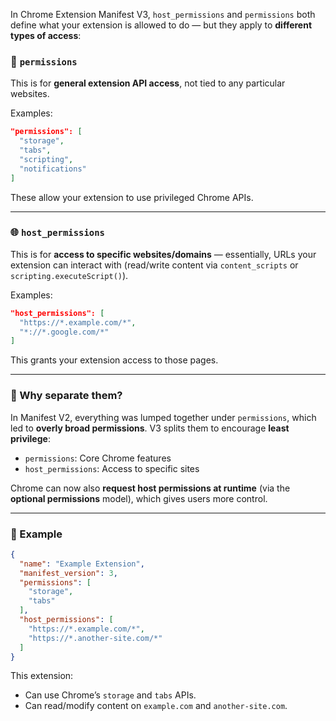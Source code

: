 In Chrome Extension Manifest V3, `host_permissions` and `permissions` both define what your extension is allowed to do — but they apply to **different types of access**:

### 🔐 `permissions`

This is for **general extension API access**, not tied to any particular websites.

Examples:

```json
"permissions": [
  "storage",
  "tabs",
  "scripting",
  "notifications"
]
```

These allow your extension to use privileged Chrome APIs.

---

### 🌐 `host_permissions`

This is for **access to specific websites/domains** — essentially, URLs your extension can interact with (read/write content via `content_scripts` or `scripting.executeScript()`).

Examples:

```json
"host_permissions": [
  "https://*.example.com/*",
  "*://*.google.com/*"
]
```

This grants your extension access to those pages.

---

### 🔑 Why separate them?

In Manifest V2, everything was lumped together under `permissions`, which led to **overly broad permissions**. V3 splits them to encourage **least privilege**:

- `permissions`: Core Chrome features
- `host_permissions`: Access to specific sites

Chrome can now also **request host permissions at runtime** (via the **optional permissions** model), which gives users more control.

---

### 📝 Example

```json
{
  "name": "Example Extension",
  "manifest_version": 3,
  "permissions": [
    "storage",
    "tabs"
  ],
  "host_permissions": [
    "https://*.example.com/*",
    "https://*.another-site.com/*"
  ]
}
```

This extension:
- Can use Chrome’s `storage` and `tabs` APIs.
- Can read/modify content on `example.com` and `another-site.com`.

